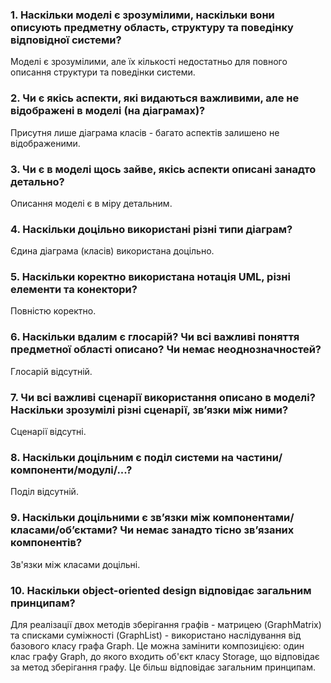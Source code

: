 ### 1. Наскільки моделі є зрозумілими, наскільки вони описують предметну область, структуру та поведінку відповідної системи?
Моделі є зрозумілими, але їх кількості недостатньо для повного описання структури та поведінки системи.

### 2. Чи є якісь аспекти, які видаються важливими, але не відображені в моделі (на діаграмах)?
Присутня лише діаграма класів - багато аспектів залишено не відображеними.	

### 3. Чи є в моделі щось зайве, якісь аспекти описані занадто детально?
Описання моделі є в міру детальним.

### 4. Наскільки доцільно використані різні типи діаграм?
Єдина діаграма (класів) використана доцільно.

### 5. Наскільки коректно використана нотація UML, різні елементи та конектори?
Повністю коректно.

### 6. Наскільки вдалим є глосарій? Чи всі важливі поняття предметної області описано? Чи немає неоднозначностей?
Глосарій відсутній.

### 7. Чи всі важливі сценарії використання описано в моделі? Наскільки зрозумілі різні сценарії, зв’язки між ними?
Сценарії відсутні.

### 8. Наскільки доцільним є поділ системи на частини/компоненти/модулі/...?
Поділ відсутній.

### 9. Наскільки доцільними є зв’язки між компонентами/класами/об’єктами? Чи немає занадто тісно зв’язаних компонентів?
Зв'язки між класами доцільні.

### 10. Наскільки object-oriented design відповідає загальним принципам?
Для реалізації двох методів зберігання графів - матрицею (GraphMatrix) та списками суміжності (GraphList) - використано наслідування від базового класу графа Graph. Це можна замінити композицією: один клас графу Graph, до якого входить об'єкт класу Storage, що відповідає за метод зберігання графу. Це більш відповідає загальним принципам.